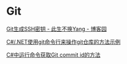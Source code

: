 # Git

[Git生成SSH密钥 - 此生不换Yang - 博客园](https://www.cnblogs.com/yjlch1016/p/9692840.html)

[C\#/.NET使用git命令行来操作git仓库的方法示例](https://www.jb51.net/article/158808.htm)

[C\#中运行命令获取Git commit id的方法](https://blog.csdn.net/lingyanpi/article/details/72472958)